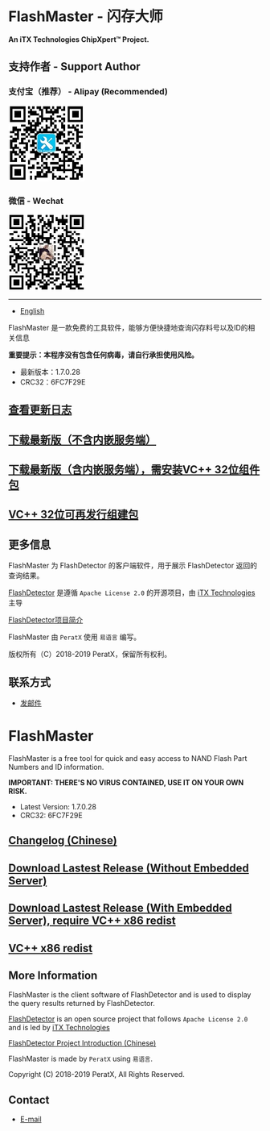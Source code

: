 # FlashMaster - 闪存大师

__An iTX Technologies ChipXpert™ Project.__

## 支持作者 - Support Author

### 支付宝（推荐） - Alipay (Recommended)

![alipay qrcode](images/alipay.jpg)

### 微信 - Wechat

![wechat qrcode](images/wechat.jpg)

------------

* [English](#flashmaster)

FlashMaster 是一款免费的工具软件，能够方便快捷地查询闪存料号以及ID的相关信息

**重要提示：本程序没有包含任何病毒，请自行承担使用风险。**

* 最新版本：1.7.0.28
* CRC32：6FC7F29E

## [查看更新日志](https://github.com/PeratX/FlashMaster/blob/master/changelog.txt)

## [下载最新版（不含内嵌服务端）](https://github.com/PeratX/FlashMaster/releases/download/S1230/FlashMaster-1.7.0.28.zip)

## [下载最新版（含内嵌服务端），需安装VC++ 32位组件包](https://github.com/PeratX/FlashMaster/releases/download/S1230/FlashMaster-1.7.0.28-Full.zip)

## [VC++ 32位可再发行组建包](https://aka.ms/vs/16/release/vc_redist.x86.exe)

## 更多信息

FlashMaster 为 FlashDetector 的客户端软件，用于展示 FlashDetector 返回的查询结果。

[FlashDetector](https://github.com/iTXTech/FlashDetector) 是遵循 `Apache License 2.0` 的开源项目，由 [iTX Technologies](https://itxtech.org) 主导

[FlashDetector项目简介](https://peratx.net/index.php/2019/01/13/flashdetector-brief-intro.html)

FlashMaster 由 `PeratX` 使用 `易语言` 编写。

版权所有（C）2018-2019 PeratX，保留所有权利。

## 联系方式

* [发邮件](mailto:peratx@itxtech.org)

# FlashMaster

FlashMaster is a free tool for quick and easy access to NAND Flash Part Numbers and ID information.

**IMPORTANT: THERE'S NO VIRUS CONTAINED, USE IT ON YOUR OWN RISK.**

* Latest Version: 1.7.0.28
* CRC32: 6FC7F29E

## [Changelog (Chinese)](https://github.com/PeratX/FlashMaster/blob/master/changelog.txt)

## [Download Lastest Release (Without Embedded Server)](https://github.com/PeratX/FlashMaster/releases/download/S1230/FlashMaster-1.7.0.28.zip)

## [Download Lastest Release (With Embedded Server), require VC++ x86 redist](https://github.com/PeratX/FlashMaster/releases/download/S1230/FlashMaster-1.7.0.28-Full.zip)

## [VC++ x86 redist](https://aka.ms/vs/16/release/vc_redist.x86.exe)

## More Information

FlashMaster is the client software of FlashDetector and is used to display the query results returned by FlashDetector.

[FlashDetector](https://github.com/iTXTech/FlashDetector) is an open source project that follows `Apache License 2.0` and is led by [iTX Technologies](https://itxtech.org)

[FlashDetector Project Introduction (Chinese)](https://peratx.net/index.php/2019/01/13/flashdetector-brief-intro.html)

FlashMaster is made by `PeratX` using `易语言`.

Copyright (C) 2018-2019 PeratX, All Rights Reserved.

## Contact

* [E-mail](mailto:peratx@itxtech.org)
